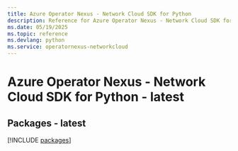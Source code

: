 ```yaml
---
title: Azure Operator Nexus - Network Cloud SDK for Python
description: Reference for Azure Operator Nexus - Network Cloud SDK for Python
ms.date: 05/19/2025
ms.topic: reference
ms.devlang: python
ms.service: operatornexus-networkcloud
---
```

# Azure Operator Nexus - Network Cloud SDK for Python - latest
## Packages - latest
[!INCLUDE [packages](operator-nexus---network-cloud-index.md)]